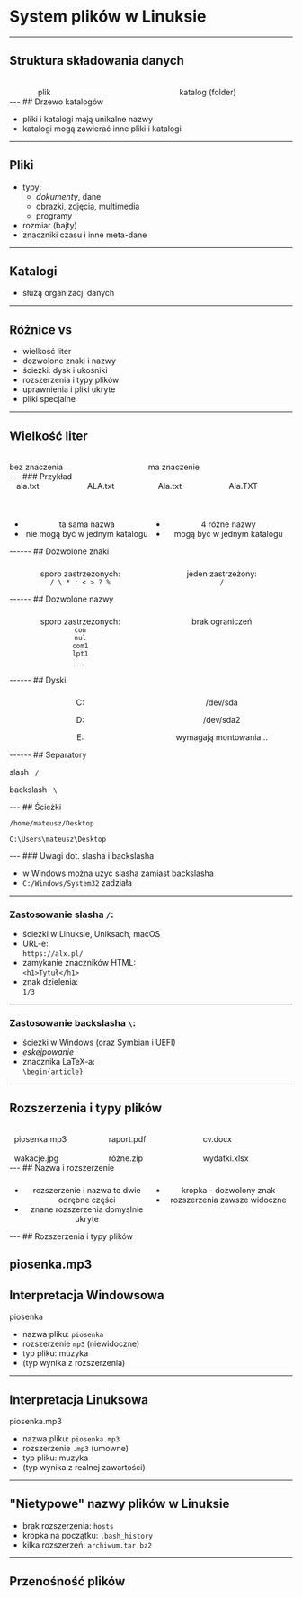 # System plików w Linuksie
------
## Struktura składowania danych

<div style='display: flex; justify-content: space-around;'>
<div style='width: 30%' class=fragment>
  <i class='fa fa-file'></i><br>
  plik
</div>
<div style='width: 30%' class=fragment>
  <i class='fa fa-folder'></i><br>
  katalog (folder)
</div>
</div>
---
<!-- .slide: data-autofragments -->
## Drzewo katalogów

- pliki i katalogi mają unikalne nazwy
- katalogi mogą zawierać inne pliki i katalogi
---
<!-- .slide: data-autofragments -->
## Pliki

- typy:
  - *dokumenty*, dane
  - obrazki, zdjęcia, multimedia
  - programy
- rozmiar (bajty)
- znaczniki czasu i inne meta-dane
---
<!-- .slide: data-autofragments -->
## Katalogi

- służą organizacji danych
------
<!-- .slide: data-autofragments -->
<!-- .slide: data-background="#eee" -->
## Różnice <i class='fab fa-linux'></i> vs <i class='fab fa-windows'></i>

- wielkość liter
- dozwolone znaki i nazwy
- ścieżki: dysk i ukośniki
- rozszerzenia i typy plików
- uprawnienia i pliki ukryte
- pliki specjalne
------
<!-- .slide: data-autofragments -->
<!-- .slide: data-background="#eee" -->
## Wielkość liter

<div style='display: flex'>
<div style='width: 49%' class=fragment>
  <i class='fab fa-windows'></i><br>
  bez znaczenia
</div>
<div style='width: 49%' class=fragment>
  <i class='fab fa-linux'></i><br>
  ma znaczenie
</div>
</div>
---
<!-- .slide: data-autofragments -->
<!-- .slide: data-background="#eee" -->
### Przykład

<div style='display: flex; justify-content: space-around; padding-bottom: 2em;'>
<div style='width: 20%' class=fragment>
<i class='fa fa-file'></i> ala.txt
</div>
<div style='width: 20%' class=fragment>
<i class='fa fa-file'></i> ALA.txt
</div>
<div style='width: 20%' class=fragment>
<i class='fa fa-file'></i> Ala.txt
</div>
<div style='width: 20%' class=fragment>
<i class='fa fa-file'></i> Ala.TXT
</div>
</div>

<div style='display: flex; justify-content: space-around;'>
<div style='width: 49%; text-align: center'>
  <h3 class='fragment fab fa-windows'></h3>
  <ul>
  <li>ta sama nazwa</li>
  <li>nie mogą być w jednym katalogu</li>
  </ul>
</div>
<div style='width: 49%; text-align: center;'>
  <h3 class='fragment fab fa-linux'></i></h3>
  <ul>
  <li>4 różne nazwy</li>
  <li>mogą być w jednym katalogu</li>
  </ul>
</div>
</div>
------
<!-- .slide: data-autofragments -->
<!-- .slide: data-background="#eee" -->
## Dozwolone znaki

<div style='display: flex; justify-content: space-around;'>
<div style='width: 40%; text-align: center'>
  <h3 class='fragment fab fa-windows'></h3>
  <p>sporo zastrzeżonych:<br> <code>/ \ * : < > ? %</code></p>
</div>
<div style='width: 40%; text-align: center;'>
  <h3 class='fragment fab fa-linux'></i></h3>
  <p>jeden zastrzeżony:<br> <code>/</code></p>
</div>
</div>
------
<!-- .slide: data-autofragments -->
<!-- .slide: data-background="#eee" -->
## Dozwolone nazwy

<div style='display: flex; justify-content: space-around;'>
<div style='width: 40%; text-align: center'>
  <h3 class='fragment fab fa-windows'></h3>
  <p>sporo zastrzeżonych:<br>
  <code>con</code><br>
  <code>nul</code><br>
  <code>com1</code><br>
  <code>lpt1</code><br>
  ...
  </p>
</div>
<div style='width: 40%; text-align: center;'>
  <h3 class='fragment fab fa-linux'></i></h3>
  <p>brak ograniczeń</p>
</div>
</div>
------
<!-- .slide: data-autofragments -->
<!-- .slide: data-background="#eee" -->
## Dyski

<div style='display: flex; justify-content: space-around;'>
<div style='width: 40%; text-align: center'>
  <h3 class='fragment fab fa-windows'></h3>
  <p><i class='fa fa-hdd'></i> C:</p>
  <p><i class='fa fa-hdd'></i> D:</p>
  <p><i class='fa fa-hdd'></i> E:</p>
  </p>
</div>
<div style='width: 40%; text-align: center;'>
  <h3 class='fragment fab fa-linux'></i></h3>
  <p><i class='fa fa-hdd'></i> /dev/sda</p>
  <p><i class='fa fa-hdd'></i> /dev/sda2</p>
  <p>wymagają montowania...</p>
</div>
</div>
------
<!-- .slide: data-autofragments -->
<!-- .slide: data-background="#eee" -->
## Separatory

<p><i class='fab fa-linux'></i> slash <code> / </code></p>
<p><i class='fab fa-windows'></i> backslash <code> \ </code></p>
---
<!-- .slide: data-autofragments -->
<!-- .slide: data-background="#eee" -->
## Ścieżki

<p><i class='fab fa-linux'></i> <code>/home/mateusz/Desktop</code></p>
<p><i class='fab fa-windows'></i> <code>C:\Users\mateusz\Desktop</code></p>
---
<!-- .slide: data-autofragments -->
### Uwagi dot. slasha i backslasha

- w Windows można użyć slasha zamiast backslasha
- `C:/Windows/System32` zadziała
---
<!-- .slide: data-autofragments -->
### Zastosowanie slasha `/`:

- ścieżki w Linuksie, Uniksach, macOS
- URL-e:  
  `https://alx.pl/`
- zamykanie znaczników HTML:  
  `<h1>Tytuł</h1>`
- znak dzielenia:  
  `1/3`
---
<!-- .slide: data-autofragments -->
### Zastosowanie backslasha `\`:

- ścieżki w Windows (oraz Symbian i UEFI)
- *eskejpowanie*
- znacznika LaTeX-a:  
  `\begin{article}`
------
<!-- .slide: data-autofragments -->
## Rozszerzenia i typy plików

<div style='display: flex; justify-content: space-around; flex-wrap: wrap;'>
<div style='width: 30%' class=fragment>
<i class='fa fa-file-audio'></i><br>piosenka.mp3
</div>
<div style='width: 30%' class=fragment>
<i class='fa fa-file-pdf'></i><br>raport.pdf
</div>
<div style='width: 30%' class=fragment>
<i class='fa fa-file-word'></i><br>cv.docx
</div>
<div style='width: 30%' class=fragment>
<i class='fa fa-file-image'></i><br>wakacje.jpg
</div>
<div style='width: 30%' class=fragment>
<i class='fa fa-file-archive'></i><br>różne.zip
</div>
<div style='width: 30%' class=fragment>
<i class='fa fa-file-excel'></i><br>wydatki.xlsx
</div>
</div>
---
<!-- .slide: data-autofragments -->
<!-- .slide: data-background="#eee" -->
## Nazwa i rozszerzenie

<div style='display: flex; justify-content: space-around;'>
<div style='width: 49%; text-align: center'>
  <h3 class='fragment fab fa-windows'></h3>
  <ul>
  <li>rozszerzenie i nazwa to dwie odrębne części</li>
  <li>znane rozszerzenia domyslnie ukryte</li>
  </ul>
</div>
<div style='width: 49%; text-align: center;'>
  <h3 class='fragment fab fa-linux'></i></h3>
  <ul>
  <li>kropka - dozwolony znak</li>
  <li>rozszerzenia zawsze widoczne</li>
  </ul>
</div>
</div>
---
<!-- .slide: data-autofragments -->
<!-- .slide: data-background="#eee" -->
## Rozszerzenia i typy plików

<i class='fa fa-file-audio'></i> piosenka.mp3
---
<!-- .slide: data-autofragments -->
<!-- .slide: data-background="#eee" -->
## Interpretacja Windowsowa

<i class='fa fa-file-audio'></i> piosenka

- nazwa pliku: `piosenka`
- rozszerzenie `mp3` (niewidoczne)
- typ pliku: muzyka
- (typ wynika z rozszerzenia)
---
<!-- .slide: data-autofragments -->
<!-- .slide: data-background="#eee" -->
## Interpretacja Linuksowa

<i class='fa fa-file-audio'></i> piosenka.mp3

- nazwa pliku: `piosenka.mp3`
- rozszerzenie `.mp3` (umowne)
- typ pliku: muzyka
- (typ wynika z realnej zawartości)
---
<!-- .slide: data-autofragments -->
<!-- .slide: data-background="#eee" -->
## "Nietypowe" nazwy plików w Linuksie

- brak rozszerzenia: `hosts`
- kropka na początku: `.bash_history`
- kilka rozszerzeń: `archiwum.tar.bz2`
---
## Przenośność plików

